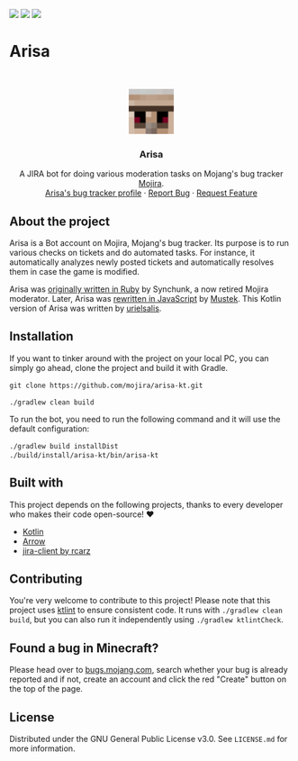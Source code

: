 <!-- shields -->
[![](https://img.shields.io/github/issues/mojira/arisa-kt)](https://github.com/mojira/arisa-kt/issues)
[![](https://img.shields.io/github/stars/mojira/arisa-kt)](https://github.com/mojira/arisa-kt/stargazers)
[![](https://img.shields.io/github/license/mojira/arisa-kt)](https://github.com/mojira/arisa-kt/blob/master/LICENSE)

# Arisa

<!-- PROJECT LOGO -->
<br/>
<p align="center">
  <a href="https://bugs.mojang.com/">
    <img src="arisa.png" alt="Arisa" width="80" height="80">
  </a>

  <h3 align="center">Arisa</h3>

  <p align="center">
    A JIRA bot for doing various moderation tasks on Mojang's bug tracker <a href="https://bugs.mojang.com/">Mojira</a>.
    <br/>
    <a href="https://bugs.mojang.com/secure/ViewProfile.jspa?name=arisabot">Arisa's bug tracker profile</a>
    ·
    <a href="https://github.com/mojira/arisa-kt/issues">Report Bug</a>
    ·
    <a href="https://github.com/mojira/arisa-kt/issues">Request Feature</a>
  </p>
</p>

## About the project
Arisa is a Bot account on Mojira, Mojang's bug tracker. Its purpose is to run various checks on tickets and do automated tasks.
For instance, it automatically analyzes newly posted tickets and automatically resolves them in case the game is modified.

Arisa was [originally written in Ruby](https://github.com/mojira/arisa) by Synchunk, a now retired Mojira moderator.
Later, Arisa was [rewritten in JavaScript](https://github.com/mojira/arisa-js) by [Mustek](https://github.com/Mustek).
This Kotlin version of Arisa was written by [urielsalis](https://github.com/urielsalis).

## Installation

If you want to tinker around with the project on your local PC, you can simply go ahead, clone the project and build it with Gradle.

```
git clone https://github.com/mojira/arisa-kt.git
```

```
./gradlew clean build
```

To run the bot, you need to run the following command and it will use the default configuration:
```
./gradlew build installDist
./build/install/arisa-kt/bin/arisa-kt
```

## Built with

This project depends on the following projects, thanks to every developer who makes their code open-source! :heart:

- [Kotlin](https://kotlinlang.org/)
- [Arrow](https://arrow-kt.io/)
- [jira-client by rcarz](https://github.com/rcarz/jira-client)

## Contributing

You're very welcome to contribute to this project! Please note that this project uses [ktlint](https://github.com/pinterest/ktlint) to ensure consistent code.
It runs with `./gradlew clean build`, but you can also run it independently using `./gradlew ktlintCheck`.

## Found a bug in Minecraft?

Please head over to [bugs.mojang.com](https://bugs.mojang.com/), search whether your bug is already reported and if not, create an account and click the red "Create" button on the top of the page.

## License

Distributed under the GNU General Public License v3.0. See `LICENSE.md` for more information.
